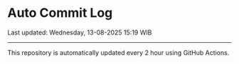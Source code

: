 # Auto Commit Log

Last updated: Wednesday, 13-08-2025 15:19 WIB

---

This repository is automatically updated every 2 hour using GitHub Actions.
